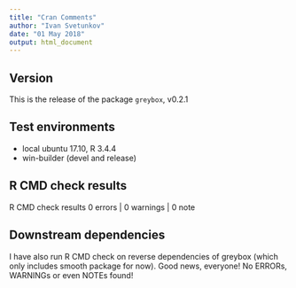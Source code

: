 ```yaml
---
title: "Cran Comments"
author: "Ivan Svetunkov"
date: "01 May 2018"
output: html_document
---
```

## Version
This is the release of the package ``greybox``, v0.2.1

## Test environments
* local ubuntu 17.10, R 3.4.4
* win-builder (devel and release)

## R CMD check results
R CMD check results
0 errors | 0 warnings | 0 note

## Downstream dependencies
I have also run R CMD check on reverse dependencies of greybox (which only includes smooth package for now).
Good news, everyone! No ERRORs, WARNINGs or even NOTEs found!
